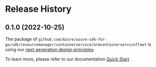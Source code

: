 # Release History

## 0.1.0 (2022-10-25)

The package of `github.com/Azure/azure-sdk-for-go/sdk/resourcemanager/containerservice/armcontainerservicefleet` is using our [next generation design principles](https://azure.github.io/azure-sdk/general_introduction.html).

To learn more, please refer to our documentation [Quick Start](https://aka.ms/azsdk/go/mgmt).